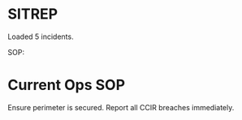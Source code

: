 # SITREP

Loaded 5 incidents.

SOP:
# Current Ops SOP
Ensure perimeter is secured. Report all CCIR breaches immediately.

